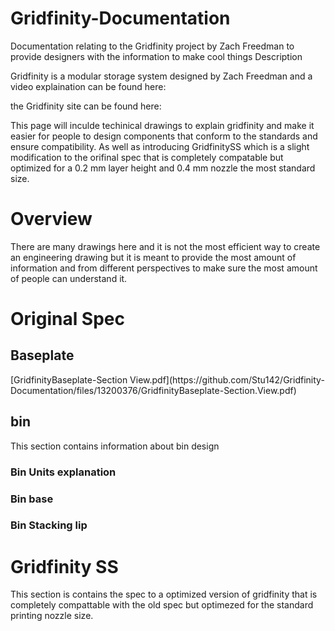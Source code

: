# Gridfinity-Documentation
Documentation relating to the Gridfinity project by Zach Freedman to provide designers with the information to make cool things
Description

Gridfinity is a modular storage system designed by Zach Freedman and a video explaination can be found here: 

the Gridfinity site can be found here:

This page will inculde techinical drawings to explain gridfinity and make it easier for people to design components that conform to the standards and ensure compatibility. As well as introducing GridfinitySS which is a slight modification to the orifinal spec that is completely compatable but optimized for a 0.2 mm layer height and 0.4 mm nozzle the most standard size. 

# Overview 
There are many drawings here and it is not the most efficient way to create an engineering drawing but it is meant to provide the most amount of information and from different perspectives to make sure the most amount of people can understand it. 

# Original Spec

## Baseplate
<object data="Drawing PDFs/Baseplate total width" width="1000" height="1000" type='application/pdf'/>
[GridfinityBaseplate-Section View.pdf](https://github.com/Stu142/Gridfinity-Documentation/files/13200376/GridfinityBaseplate-Section.View.pdf)

## bin
This section contains information about bin design 

### Bin Units explanation

### Bin base 

### Bin Stacking lip

# Gridfinity SS

This section is contains the spec to a optimized version of gridfinity that is completely compattable with the old spec but optimezed for the standard printing nozzle size. 


